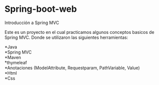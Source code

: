 # Spring-boot-web
Introducción a Spring MVC

Este es un proyecto en el cual practicamos algunos conceptos basicos de Spring MVC. Donde se utilizaron las siguientes herramientas:

*Java   
*Spring MVC  
*Maven  
*thymeleaf  
*Anotaciones (ModelAttribute, Requestparam, PathVariable, Value)  
*Html  
*Css  
